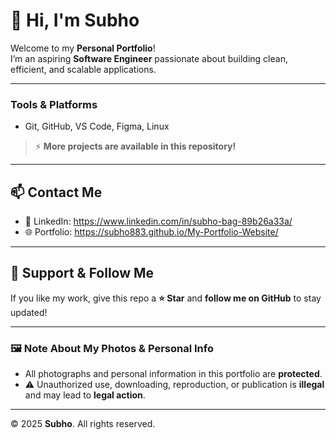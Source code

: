 # 👋 Hi, I'm Subho

Welcome to my **Personal Portfolio**!  
I’m an aspiring **Software Engineer** passionate about building clean, efficient, and scalable applications.  

---

### Tools & Platforms
- Git, GitHub, VS Code, Figma, Linux  

> ⚡ **More projects are available in this repository!**

---

## 📫 Contact Me
- 🔗 LinkedIn: https://www.linkedin.com/in/subho-bag-89b26a33a/  
- 🌐 Portfolio: https://subho883.github.io/My-Portfolio-Website/

---

## 🌟 Support & Follow Me
If you like my work, give this repo a **⭐ Star** and **follow me on GitHub** to stay updated!  

---

### 🖼️ Note About My Photos & Personal Info
- All photographs and personal information in this portfolio are **protected**.  
- ⚠️ Unauthorized use, downloading, reproduction, or publication is **illegal** and may lead to **legal action**.  

---

© 2025 **Subho**. All rights reserved.

